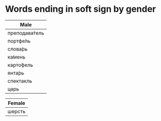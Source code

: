 # Words ending in soft sign by gender 

| Male |
|------|
|преподава́тель|
|портфе́ль|
|слова́рь|
|ка́мень|
|карто́фель|
|янта́рь|
|спектакль|
|царь|

| Female |
|------|
|шерсть|

